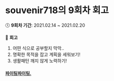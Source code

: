 # souvenir718의 9회차 회고
:clock5: **9회차 기간**: 2021.02.14 ~ 2021.02.20

:pencil: **회고**
1. 어떤 식으로 공부할지 막막..
2. 명확한 목적을 잡고 계획을 세워보기!
3. 생활패턴 깨지 않게 노력하기!

#### [파이팅파이팅.](https://eloquent-knuth-c533eb.netlify.app/#/)
